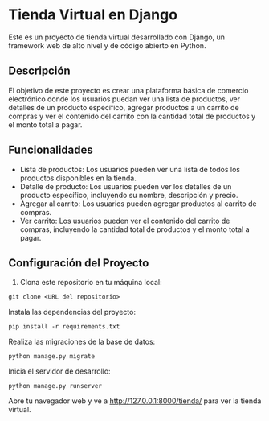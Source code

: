 # Tienda Virtual en Django

Este es un proyecto de tienda virtual desarrollado con Django, un framework web de alto nivel y de código abierto en Python.

## Descripción

El objetivo de este proyecto es crear una plataforma básica de comercio electrónico donde los usuarios puedan ver una lista de productos, ver detalles de un producto específico, agregar productos a un carrito de compras y ver el contenido del carrito con la cantidad total de productos y el monto total a pagar.

## Funcionalidades

- Lista de productos: Los usuarios pueden ver una lista de todos los productos disponibles en la tienda.
- Detalle de producto: Los usuarios pueden ver los detalles de un producto específico, incluyendo su nombre, descripción y precio.
- Agregar al carrito: Los usuarios pueden agregar productos al carrito de compras.
- Ver carrito: Los usuarios pueden ver el contenido del carrito de compras, incluyendo la cantidad total de productos y el monto total a pagar.

## Configuración del Proyecto

1. Clona este repositorio en tu máquina local:

```
git clone <URL del repositorio>
```

Instala las dependencias del proyecto:
```
pip install -r requirements.txt
```
Realiza las migraciones de la base de datos:
```
python manage.py migrate
```
Inicia el servidor de desarrollo:
```
python manage.py runserver
```
Abre tu navegador web y ve a http://127.0.0.1:8000/tienda/ para ver la tienda virtual.
